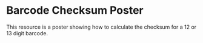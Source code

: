 # Barcode Checksum Poster

This resource is a poster showing how to calculate the checksum for a 12 or 13 digit barcode.

